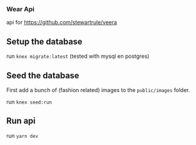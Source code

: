 ### Wear Api

api for https://github.com/stewartrule/veera

## Setup the database

run `knex migrate:latest` (tested with mysql en postgres)

## Seed the database

First add a bunch of (fashion related) images to the `public/images` folder.

run `knex seed:run`

## Run api

run `yarn dev`
